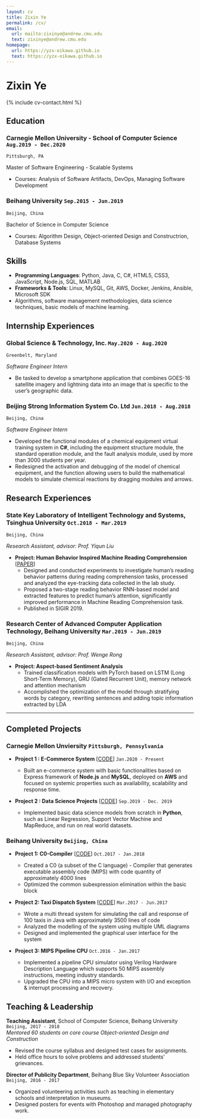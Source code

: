 ```yaml
---
layout: cv
title: Zixin Ye
permalink: /cv/
email:
  url: mailto:zixinye@andrew.cmu.edu
  text: zixinye@andrew.cmu.edu
homepage:
  url: https://yzx-oikawa.github.io
  text: https://yzx-oikawa.github.io
---
```


# Zixin **Ye**

{% include cv-contact.html %}


## Education

### **Carnegie Mellon University - School of Computer Science** `Aug.2019 - Dec.2020`

```
Pittsburgh, PA
```

Master of Software Engineering - Scalable Systems
  * Courses: Analysis of Software Artifacts, DevOps, Managing Software Development


### **Beihang University** `Sep.2015 - Jun.2019`

```
Beijing, China
```

Bachelor of Science in Computer Science
  * Courses: Algorithm Design, Object-oriented Design and Constructrion, Database Systems

## Skills

  * **Programming Languages**: Python, Java, C, C#, HTML5, CSS3, JavaScript, Node.js, SQL, MATLAB
  * **Frameworks &amp; Tools**: Linux, MySQL, Git, AWS, Docker, Jenkins, Ansible, Microsoft SDK
  * Algorithms, software management methodologies, data science techniques, basic models of machine learning.

## Internship Experiences

### **Global Science & Technology, Inc.** `May.2020 - Aug.2020`

```
Greenbelt, Maryland
```

_Software Engineer Intern_<br>
  * Be tasked to develop a smartphone application that combines GOES-16 satellite imagery and lightning data into an image that is specific to the user’s geographic data.

### **Beijing Strong Information System Co. Ltd** `Jun.2018 - Aug.2018`

```
Beijing, China
```

_Software Engineer Intern_<br>
  * Developed the functional modules of a chemical equipment virtual training system in **C#**, including the equipment structure module, the standard operation module, and the fault analysis module, used by more than 3000 students per year.
  * Redesigned the activation and debugging of the model of chemical equipment, and the function allowing users to build the mathematical models to simulate chemical reactions by dragging modules and arrows.




## Research Experiences

### **State Key Laboratory of Intelligent Technology and Systems, Tsinghua University** `Oct.2018 - Mar.2019`

```
Beijing, China
```

_Research Assistant, advisor: Prof. Yiqun Liu_<br>
  * **Project: Human Behavior Inspired Machine Reading Comprehension** [[PAPER](http://www.thuir.cn/group/~mzhang/publications/SIGIR2019Zheng.pdf)]
    * Designed and conducted experiments to investigate human’s reading behavior patterns during reading comprehension tasks, processed and analyzed the eye-tracking data collected in the lab study.
    * Proposed a two-stage reading behavior RNN-based model and extracted features to predict human’s attention, significantly improved performance in Machine Reading Comprehension task.
    * Published in SIGIR 2019.

### **Research Center of Advanced Computer Application Technology, Beihang University** `Mar.2019 - Jun.2019`

```
Beijing, China
```

_Research Assistant, advisor: Prof. Wenge Rong_<br>
  * **Project: Aspect-based Sentiment Analysis**
    * Trained classification models with PyTorch based on LSTM (Long Short-Term Memory), GRU (Gated Recurrent Unit), memory network and attention mechanism
    * Accomplished the optimization of the model through stratifying words by category, rewriting sentences and adding topic information extracted by LDA


----

## Completed Projects



### **Carnegie Mellon Unviersity** `Pittsburgh, Pennsylvania`

* **Project 1 : E-Commerce System** [[CODE](https://github.com/yzx-oikawa/17-648-E-Commerce-System)] `Jan.2020 - Present`
  * Built an e-commerce system with basic functionalities based on Express framework of **Node.js** and **MySQL**, deployed on **AWS** and focused on systemic properties such as availability, scalability and response time. 

* **Project 2 : Data Science Projects** [[CODE](https://github.com/yzx-oikawa/15-688-Practical-Data-Science)] `Sep.2019 - Dec. 2019`
  * Implemented basic data science models from scratch in **Python**, such as Linear Regression, Support Vector Machine and MapReduce, and run on real world datasets. 

### **Beihang University** `Beijing, China`

* **Project 1: C0-Compiler** [[CODE](https://github.com/yzx-oikawa/Compiler-C0)] `Oct.2017 - Jan.2018`
  * Created a C0 (a subset of the C language) - Compiler that generates executable assembly code (MIPS) with code quantity of approximately 4000 lines
  * Optimized the common subexpression elimination within the basic block

* **Project 2: Taxi Dispatch System** [[CODE](https://github.com/yzx-oikawa/OO)] `Mar.2017 - Jun.2017`
  * Wrote a multi thread system for simulating the call and response of 100 taxis in Java with approximately 3500 lines of code
  * Analyzed the modelling of the system using multiple UML diagrams
  * Designed and implemented the graphical user interface for the system

* **Project 3: MIPS Pipeline CPU**  `Oct.2016 - Jan.2017`
  * Implemented a pipeline CPU simulator using Verilog Hardware Description Language which supports 50 MIPS assembly instructions, meeting industry standards.
  * Upgraded the CPU into a MIPS micro system with I/O and exception & interrupt processing and recovery.


## Teaching & Leadership

**Teaching Assistant**, School of Computer Science, Beihang University `Beijing, 2017 - 2018` <br>
_Mentored 60 students on core course Object-oriented Design and Construction_ <br>
  * Revised the course syllabus and designed test cases for assignments.
  * Held office hours to solve problems and addressed students' grievances.

**Director of Publicity Department**, Beihang Blue Sky Volunteer Association `Beijing, 2016 - 2017` <br>
  * Organized volunteering activities such as teaching in elementary schools and interpretation in museums.
  * Designed posters for events with Photoshop and managed photography work.
  
